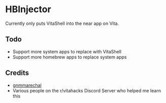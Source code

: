 # HBInjector

Currently only puts VitaShell into the near app on Vita.

## Todo

- Support more system apps to replace with VitaShell
- Support more homebrew apps to replace system apps

## Credits

- [gnmmarechal](https://github.com/gnmmarechal/)
- Various people on the r/vitahacks Discord Server who helped me learn this
